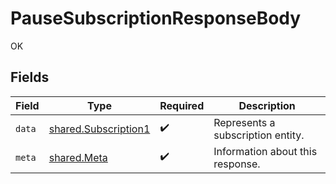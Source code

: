 # PauseSubscriptionResponseBody

OK


## Fields

| Field                                                        | Type                                                         | Required                                                     | Description                                                  |
| ------------------------------------------------------------ | ------------------------------------------------------------ | ------------------------------------------------------------ | ------------------------------------------------------------ |
| `data`                                                       | [shared.Subscription1](../../models/shared/subscription1.md) | :heavy_check_mark:                                           | Represents a subscription entity.                            |
| `meta`                                                       | [shared.Meta](../../models/shared/meta.md)                   | :heavy_check_mark:                                           | Information about this response.                             |